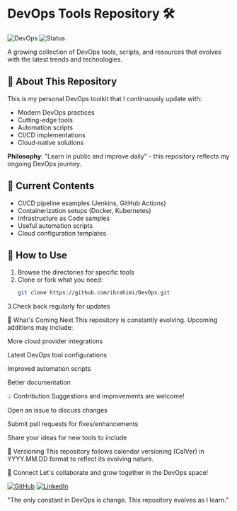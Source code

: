 # DevOps Tools Repository 🛠️

![DevOps](https://img.shields.io/badge/DevOps-Continuous%20Improvement-brightgreen)
![Status](https://img.shields.io/badge/Status-Evolving-blueviolet)

A growing collection of DevOps tools, scripts, and resources that evolves with the latest trends and technologies.

## 📌 About This Repository

This is my personal DevOps toolkit that I continuously update with:
- Modern DevOps practices
- Cutting-edge tools
- Automation scripts
- CI/CD implementations
- Cloud-native solutions

**Philosophy**: "Learn in public and improve daily" - this repository reflects my ongoing DevOps journey.

## 🧰 Current Contents

- CI/CD pipeline examples (Jenkins, GitHub Actions)
- Containerization setups (Docker, Kubernetes)
- Infrastructure as Code samples
- Useful automation scripts
- Cloud configuration templates

## 🚀 How to Use

1. Browse the directories for specific tools
2. Clone or fork what you need:
   ```bash
   git clone https://github.com/ihrahimi/DevOps.git
3.Check back regularly for updates

🌱 What's Coming Next
This repository is constantly evolving. Upcoming additions may include:

More cloud provider integrations

Latest DevOps tool configurations

Improved automation scripts

Better documentation

💡 Contribution
Suggestions and improvements are welcome!

Open an issue to discuss changes

Submit pull requests for fixes/enhancements

Share your ideas for new tools to include

📅 Versioning
This repository follows calendar versioning (CalVer) in YYYY.MM.DD format to reflect its evolving nature.

🔗 Connect
Let's collaborate and grow together in the DevOps space!

[![GitHub](https://img.shields.io/badge/GitHub-IHRahimi-181717?style=flat&logo=github)](https://github.com/ihrahimi)
[![LinkedIn](https://img.shields.io/badge/LinkedIn-IHRahimi-0077B5?style=flat&logo=linkedin)](https://www.linkedin.com/in/ihrahimi/)

"The only constant in DevOps is change. This repository evolves as I learn."

